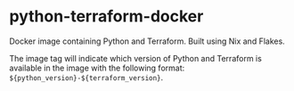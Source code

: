# python-terraform-docker

Docker image containing Python and Terraform. Built using Nix and Flakes.

The image tag will indicate which version of Python and Terraform is available
in the image with the following format:
`${python_version}-${terraform_version}`.
